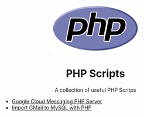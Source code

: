 <div align="center">

<img src="https://raw.githubusercontent.com/junian/commons-media/refs/heads/master/svg/php-logo.svg" height="128px" />

# PHP Scripts

A collection of useful PHP Scritps

</div>

- [Google Cloud Messaging PHP Server](./src/gcm-php-server/)
- [Import GMail to MySQL with PHP](./src/gmail-mysql-import/)
